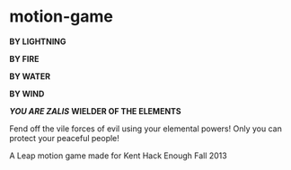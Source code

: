 motion-game
===========

**BY LIGHTNING**

**BY FIRE**

**BY WATER**

**BY WIND**

_**YOU ARE ZALIS**_
**WIELDER OF THE ELEMENTS**

Fend off the vile forces of evil using your elemental powers! 
Only you can protect your peaceful people!


A Leap motion game made for Kent Hack Enough Fall 2013
